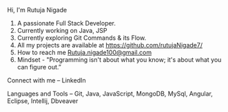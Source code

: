 
Hi, I'm Rutuja Nigade
1.	A passionate Full Stack Developer.
2.	Currently working on Java, JSP
3.	Currently exploring Git Commands & its Flow.
4.	All my projects are available at https://github.com/rutujaNigade7/
5.	How to reach me Rutuja.nigade100@gmail.com
6.	Mindset - "Programming isn't about what you know; it's about what you can figure out.” 

Connect with me – LinkedIn 

Languages and Tools – Git, Java, JavaScript, MongoDB, MySql, Angular, Eclipse, Intellij, Dbveaver
